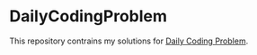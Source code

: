 # DailyCodingProblem

This repository contrains my solutions for [Daily Coding Problem](https://www.dailycodingproblem.com/).
